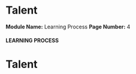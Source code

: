 <!--
 // Platform: Academy
// URL: https://academy.hackthebox.com/module/9/section/1577
// Platform Version: V1
// Module ID: 9
// Module Name: Learning Process
// Module Difficulty: Fundamental
// Section ID: 1577
// Section Title: Talent
// Page Title: Learning Process
// Page Number: 4
-->

# Talent

**Module Name:** Learning Process **Page Number:** 4

#### LEARNING PROCESS

# Talent

####